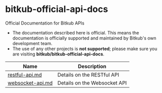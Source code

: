 # bitkub-official-api-docs
Official Documentation for Bitkub APIs

* The documentation described here is official. This means the documentation is officially supported and maintained by Bitkub's own development team.
* The use of any other projects is **not supported**; please make sure you are visiting **bitkub/bitkub-official-api-docs**.


Name | Description
------------ | ------------ 
[restful-api.md](./restful-api.md) | Details on the RESTful API
[websocket-api.md](./websocket-api.md) | Details on the Websocket API

